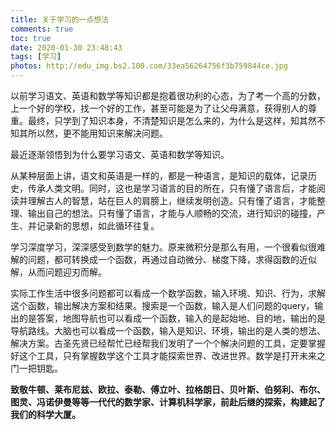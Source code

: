 ```yaml
---
title: 关于学习的一点想法
comments: true
toc: true
date: 2020-01-30 23:48:43
tags: [学习]
photos: http://edu_img.bs2.100.com/33ea56264756f3b759844ce.jpg
---
```


以前学习语文、英语和数学等知识都是抱着很功利的心态，为了考一个高的分数，上一个好的学校，找一个好的工作，甚至可能是为了让父母满意，获得别人的尊重。最终，只学到了知识本身，不清楚知识是怎么来的，为什么是这样，知其然不知其所以然，更不能用知识来解决问题。

<!-- more -->

最近逐渐领悟到为什么要学习语文、英语和数学等知识。

从某种层面上讲，语文和英语是一样的，都是一种语言，是知识的载体，记录历史，传承人类文明。同时，这也是学习语言的目的所在，只有懂了语言后，才能阅读并理解古人的智慧，站在巨人的肩膀上，继续发明创造。只有懂了语言，才能整理、输出自己的想法。只有懂了语言，才能与人顺畅的交流，进行知识的碰撞，产生、并记录新的思想，如此循环往复。

学习深度学习，深深感受到数学的魅力。原来微积分是那么有用，一个很看似很难解的问题，都可转换成一个函数，再通过自动微分、梯度下降，求得函数的近似解，从而问题迎刃而解。

实际工作生活中很多问题都可以看成一个数学函数，输入环境、知识、行为，求解这个函数，输出解决方案和结果。搜索是一个函数，输入是人们问题的query，输出的是答案，地图导航也可以看成一个函数，输入的是起始地、目的地，输出的是导航路线。大脑也可以看成一个函数，输入是知识、环境，输出的是人类的想法、解决方案。古圣先贤已经帮忙已经帮我们发明了一个个解决问题的工具，定要掌握好这个工具，只有掌握数学这个工具才能探索世界、改进世界。数学是打开未来之门一把钥匙。

**致敬牛顿、莱布尼兹、欧拉、泰勒、傅立叶、拉格朗日、贝叶斯、伯努利、布尔、图灵、冯诺伊曼等等一代代的数学家、计算机科学家，前赴后继的探索，构建起了我们的科学大厦。**